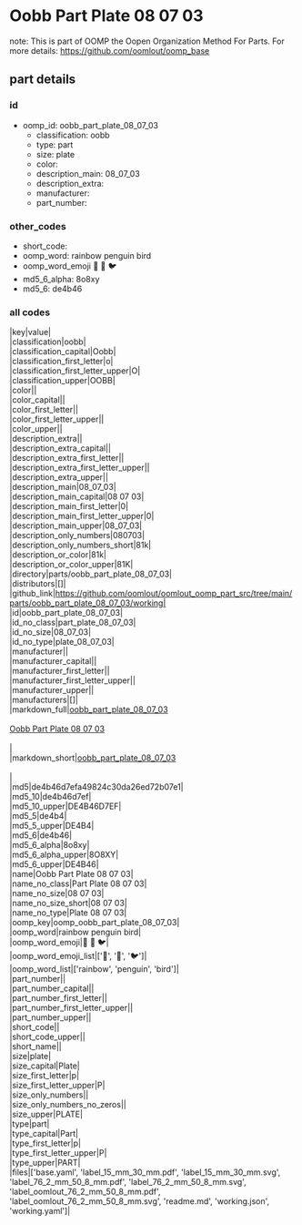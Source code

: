 # Oobb Part Plate 08 07 03  

note: This is part of OOMP the Oopen Organization Method For Parts. For more details: https://github.com/oomlout/oomp_base

##  part details





### id
* oomp_id: oobb_part_plate_08_07_03
  * classification: oobb
  * type: part
  * size: plate
  * color: 
  * description_main: 08_07_03
  * description_extra: 
  * manufacturer: 
  * part_number: 

### other_codes
* short_code: 
* oomp_word: rainbow penguin bird
* oomp_word_emoji :rainbow: :penguin: :bird:
* md5_6_alpha: 8o8xy
* md5_6: de4b46

### all codes 
|key|value|  
|classification|oobb|  
|classification_capital|Oobb|  
|classification_first_letter|o|  
|classification_first_letter_upper|O|  
|classification_upper|OOBB|  
|color||  
|color_capital||  
|color_first_letter||  
|color_first_letter_upper||  
|color_upper||  
|description_extra||  
|description_extra_capital||  
|description_extra_first_letter||  
|description_extra_first_letter_upper||  
|description_extra_upper||  
|description_main|08_07_03|  
|description_main_capital|08 07 03|  
|description_main_first_letter|0|  
|description_main_first_letter_upper|0|  
|description_main_upper|08_07_03|  
|description_only_numbers|080703|  
|description_only_numbers_short|81k|  
|description_or_color|81k|  
|description_or_color_upper|81K|  
|directory|parts/oobb_part_plate_08_07_03|  
|distributors|[]|  
|github_link|https://github.com/oomlout/oomlout_oomp_part_src/tree/main/parts/oobb_part_plate_08_07_03/working|  
|id|oobb_part_plate_08_07_03|  
|id_no_class|part_plate_08_07_03|  
|id_no_size|08_07_03|  
|id_no_type|plate_08_07_03|  
|manufacturer||  
|manufacturer_capital||  
|manufacturer_first_letter||  
|manufacturer_first_letter_upper||  
|manufacturer_upper||  
|manufacturers|[]|  
|markdown_full|[oobb_part_plate_08_07_03](https://github.com/oomlout/oomlout_oomp_part_src/tree/main/parts/oobb_part_plate_08_07_03/working)<br>[](https://github.com/oomlout/oomlout_oomp_part_src/tree/main/parts/oobb_part_plate_08_07_03/working)<br>[Oobb Part Plate 08 07 03](https://github.com/oomlout/oomlout_oomp_part_src/tree/main/parts/oobb_part_plate_08_07_03/working)<br><br>|  
|markdown_short|[oobb_part_plate_08_07_03](https://github.com/oomlout/oomlout_oomp_part_src/tree/main/parts/oobb_part_plate_08_07_03/working)<br><br>|  
|md5|de4b46d7efa49824c30da26ed72b07e1|  
|md5_10|de4b46d7ef|  
|md5_10_upper|DE4B46D7EF|  
|md5_5|de4b4|  
|md5_5_upper|DE4B4|  
|md5_6|de4b46|  
|md5_6_alpha|8o8xy|  
|md5_6_alpha_upper|8O8XY|  
|md5_6_upper|DE4B46|  
|name|Oobb Part Plate 08 07 03|  
|name_no_class|Part Plate 08 07 03|  
|name_no_size|08 07 03|  
|name_no_size_short|08 07 03|  
|name_no_type|Plate 08 07 03|  
|oomp_key|oomp_oobb_part_plate_08_07_03|  
|oomp_word|rainbow penguin bird|  
|oomp_word_emoji|:rainbow: :penguin: :bird:|  
|oomp_word_emoji_list|[':rainbow:', ':penguin:', ':bird:']|  
|oomp_word_list|['rainbow', 'penguin', 'bird']|  
|part_number||  
|part_number_capital||  
|part_number_first_letter||  
|part_number_first_letter_upper||  
|part_number_upper||  
|short_code||  
|short_code_upper||  
|short_name||  
|size|plate|  
|size_capital|Plate|  
|size_first_letter|p|  
|size_first_letter_upper|P|  
|size_only_numbers||  
|size_only_numbers_no_zeros||  
|size_upper|PLATE|  
|type|part|  
|type_capital|Part|  
|type_first_letter|p|  
|type_first_letter_upper|P|  
|type_upper|PART|  
|files|['base.yaml', 'label_15_mm_30_mm.pdf', 'label_15_mm_30_mm.svg', 'label_76_2_mm_50_8_mm.pdf', 'label_76_2_mm_50_8_mm.svg', 'label_oomlout_76_2_mm_50_8_mm.pdf', 'label_oomlout_76_2_mm_50_8_mm.svg', 'readme.md', 'working.json', 'working.yaml']|  
